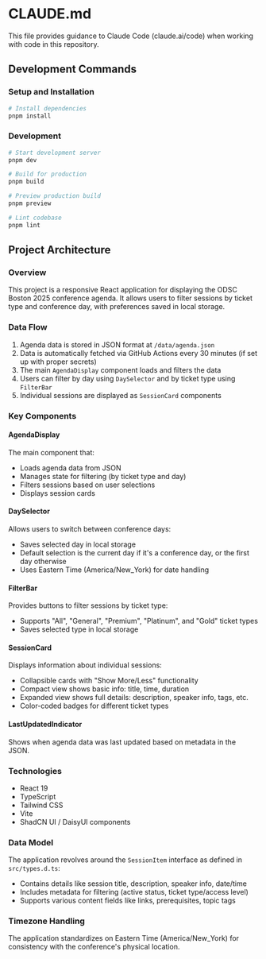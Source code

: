 # CLAUDE.md

This file provides guidance to Claude Code (claude.ai/code) when working with code in this repository.

## Development Commands

### Setup and Installation
```bash
# Install dependencies
pnpm install
```

### Development
```bash
# Start development server
pnpm dev

# Build for production
pnpm build

# Preview production build
pnpm preview

# Lint codebase
pnpm lint
```

## Project Architecture

### Overview
This project is a responsive React application for displaying the ODSC Boston 2025 conference agenda. It allows users to filter sessions by ticket type and conference day, with preferences saved in local storage.

### Data Flow
1. Agenda data is stored in JSON format at `/data/agenda.json`
2. Data is automatically fetched via GitHub Actions every 30 minutes (if set up with proper secrets)
3. The main `AgendaDisplay` component loads and filters the data
4. Users can filter by day using `DaySelector` and by ticket type using `FilterBar`
5. Individual sessions are displayed as `SessionCard` components

### Key Components

#### AgendaDisplay
The main component that:
- Loads agenda data from JSON
- Manages state for filtering (by ticket type and day)
- Filters sessions based on user selections
- Displays session cards

#### DaySelector
Allows users to switch between conference days:
- Saves selected day in local storage
- Default selection is the current day if it's a conference day, or the first day otherwise
- Uses Eastern Time (America/New_York) for date handling

#### FilterBar
Provides buttons to filter sessions by ticket type:
- Supports "All", "General", "Premium", "Platinum", and "Gold" ticket types
- Saves selected type in local storage

#### SessionCard
Displays information about individual sessions:
- Collapsible cards with "Show More/Less" functionality
- Compact view shows basic info: title, time, duration
- Expanded view shows full details: description, speaker info, tags, etc.
- Color-coded badges for different ticket types

#### LastUpdatedIndicator
Shows when agenda data was last updated based on metadata in the JSON.

### Technologies
- React 19
- TypeScript
- Tailwind CSS
- Vite
- ShadCN UI / DaisyUI components

### Data Model
The application revolves around the `SessionItem` interface as defined in `src/types.d.ts`:
- Contains details like session title, description, speaker info, date/time
- Includes metadata for filtering (active status, ticket type/access level)
- Supports various content fields like links, prerequisites, topic tags

### Timezone Handling
The application standardizes on Eastern Time (America/New_York) for consistency with the conference's physical location.